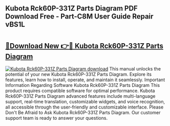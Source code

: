 ## Kubota Rck60P-331Z Parts Diagram PDF Download Free - Part-C8M User Guide Repair vBS1L

# <h2><a href="http://dfhfyl.blite.top/?on=Kubota+Rck60P-331Z+Parts+Diagram">🔗Download New 👉🔴 Kubota Rck60P-331Z Parts Diagram</a></h2>

[![Kubota Rck60P-331Z Parts Diagram download](https://i.imgur.com/lujVjoI.png)](http://dfhfyl.blite.top/?on=Kubota+Rck60P-331Z+Parts+Diagram)
This manual unlocks the potential of your new Kubota Rck60P-331Z Parts Diagram. Explore its features, learn how to install, operate, and maintain it seamlessly. Important Information Regarding Software Kubota Rck60P-331Z Parts Diagram This product requires compatible software for optimal performance. Kubota Rck60P-331Z Parts Diagram advanced features include multi-language support, real-time translation, customizable widgets, and voice recognition, all accessible through the user-friendly and customizable interface. Please Don't Be Afraid to Ask Kubota Rck60P-331Z Parts Diagram. Our customer support team is ready to answer your questions.
